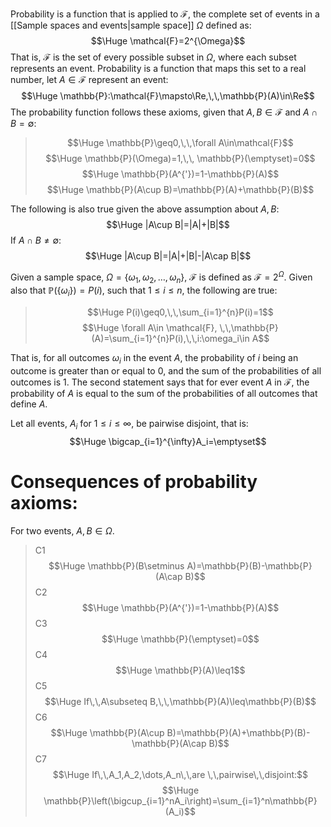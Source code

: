 
Probability is a function that is applied to $\mathcal{F}$, the complete set of events in a [[Sample spaces and events|sample space]] $\Omega$ defined as:
$$\Huge \mathcal{F}=2^{\Omega}$$
That is, $\mathcal{F}$ is the set of every possible subset in $\Omega$, where each subset represents an event. Probability is a function that maps this set to a real number, let $A\in\mathcal{F}$ represent an event:
$$\Huge \mathbb{P}:\mathcal{F}\mapsto\Re,\,\,\mathbb{P}(A)\in\Re$$
The probability function follows these axioms, given that $A,B\in\mathcal{F}$ and $A\cap B=\emptyset$:
>$$\Huge \mathbb{P}\geq0,\,\,\forall A\in\mathcal{F}$$
>$$\Huge \mathbb{P}(\Omega)=1,\,\, \mathbb{P}(\emptyset)=0$$
>$$\Huge \mathbb{P}(A^{'})=1-\mathbb{P}(A)$$
>$$\Huge \mathbb{P}(A\cup B)=\mathbb{P}(A)+\mathbb{P}(B)$$

The following is also true given the above assumption about $A,B$:
$$\Huge |A\cup B|=|A|+|B|$$
If $A\cap B\neq\emptyset$:
$$\Huge |A\cup B|=|A|+|B|-|A\cap B|$$

Given a sample space, $\Omega=\{\omega _1, \omega_2,\dots,\omega_n\}$, $\mathcal{F}$ is defined as $\mathcal{F}=2^{\Omega}$. Given also that $\mathbb{P}(\{\omega _i\})=P(i)$, such that $1\leq i \leq n$, the following are true:
> $$\Huge P(i)\geq0,\,\,\sum_{i=1}^{n}P(i)=1$$
> $$\Huge \forall A\in \mathcal{F}, \,\,\mathbb{P}(A)=\sum_{i=1}^{n}P(i),\,\,i:\omega_i\in A$$

That is, for all outcomes $\omega _i$ in the event $A$, the probability of $i$ being an outcome is greater than or equal to $0$, and the sum of the probabilities of all outcomes is $1$. The second statement says that for ever event $A$ in $\mathcal{F}$, the probability of $A$ is equal to the sum of the probabilities of all outcomes that define $A$.

Let all events, $A_i$ for $1\leq i\leq\infty$, be pairwise disjoint, that is:
$$\Huge \bigcap_{i=1}^{\infty}A_i=\emptyset$$
# Consequences of probability axioms:

For two events, $A, B\in\Omega$.

>C1$$\Huge \mathbb{P}(B\setminus A)=\mathbb{P}(B)-\mathbb{P}(A\cap B)$$
>C2$$\Huge \mathbb{P}(A^{'})=1-\mathbb{P}(A)$$
>C3$$\Huge \mathbb{P}(\emptyset)=0$$
>C4$$\Huge \mathbb{P}(A)\leq1$$
>C5$$\Huge If\,\,A\subseteq B,\,\,\mathbb{P}(A)\leq\mathbb{P}(B)$$
>C6$$\Huge \mathbb{P}(A\cup B)=\mathbb{P}(A)+\mathbb{P}(B)-\mathbb{P}(A\cap B)$$
>C7$$\Huge If\,\,A_1,A_2,\dots,A_n\,\,are \,\,pairwise\,\,disjoint:$$
>$$\Huge \mathbb{P}\left(\bigcup_{i=1}^nA_i\right)=\sum_{i=1}^n\mathbb{P}(A_i)$$
>